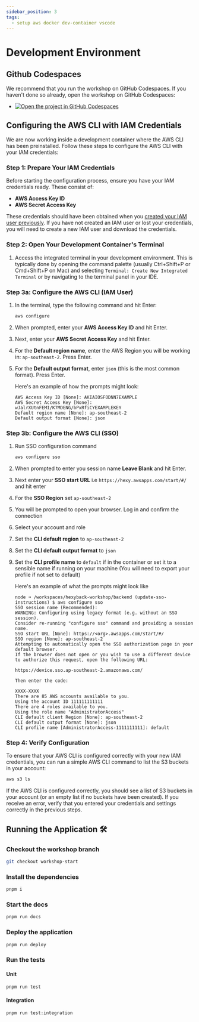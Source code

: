 ```yaml
---
sidebar_position: 3
tags:
  - setup aws docker dev-container vscode
---
```


# Development Environment

## Github Codespaces

We recommend that you run the workshop on GitHub Codespaces. If you haven't done so already, open the workshop on GitHub Codespaces:

- [![Open the project in GitHub Codespaces](https://github.com/codespaces/badge.svg)](https://codespaces.new/BenBowers/hexyback-workshop?quickstart=1)

## Configuring the AWS CLI with IAM Credentials

We are now working inside a development container where the AWS CLI has been preinstalled. Follow these steps to configure the AWS CLI with your IAM credentials:

### Step 1: Prepare Your IAM Credentials

Before starting the configuration process, ensure you have your IAM credentials ready. These consist of:

- **AWS Access Key ID**
- **AWS Secret Access Key**

These credentials should have been obtained when you [created your IAM user previously](./intro#setting-up-aws-access). If you have not created an IAM user or lost your credentials, you will need to create a new IAM user and download the credentials.

### Step 2: Open Your Development Container's Terminal

1. Access the integrated terminal in your development environment. This is typically done by opening the command palette (usually Ctrl+Shift+P or Cmd+Shift+P on Mac) and selecting `Terminal: Create New Integrated Terminal` or by navigating to the terminal panel in your IDE.

### Step 3a: Configure the AWS CLI (IAM User)

1. In the terminal, type the following command and hit Enter:

   ```bash
   aws configure
   ```

2. When prompted, enter your **AWS Access Key ID** and hit Enter.
3. Next, enter your **AWS Secret Access Key** and hit Enter.
4. For the **Default region name**, enter the AWS Region you will be working in: `ap-southeast-2`. Press Enter.
5. For the **Default output format**, enter `json` (this is the most common format). Press Enter.

   Here's an example of how the prompts might look:

   ```text
   AWS Access Key ID [None]: AKIAIOSFODNN7EXAMPLE
   AWS Secret Access Key [None]: wJalrXUtnFEMI/K7MDENG/bPxRfiCYEXAMPLEKEY
   Default region name [None]: ap-southeast-2
   Default output format [None]: json
   ```

### Step 3b: Configure the AWS CLI (SSO)

1. Run SSO configuration command

   ```bash
   aws configure sso
   ```

2. When prompted to enter you session name **Leave Blank** and hit Enter.
3. Next enter your **SSO start URL** i.e `https://hexy.awsapps.com/start/#/` and hit enter
4. For the **SSO Region** set `ap-southeast-2`
5. You will be prompted to open your browser. Log in and confirm the connection
6. Select your account and role
7. Set the **CLI default region** to `ap-southeast-2`
8. Set the **CLI default output format** to `json`
9. Set the **CLI profile name** to `default` if in the container or set it to a sensible name if running on your machine (You will need to export your profile if not set to default)

   Here's an example of what the prompts might look like

   ```text
   node ➜ /workspaces/hexyback-workshop/backend (update-sso-instructions) $ aws configure sso
   SSO session name (Recommended):
   WARNING: Configuring using legacy format (e.g. without an SSO session).
   Consider re-running "configure sso" command and providing a session name.
   SSO start URL [None]: https://<org>.awsapps.com/start/#/
   SSO region [None]: ap-southeast-2
   Attempting to automatically open the SSO authorization page in your default browser.
   If the browser does not open or you wish to use a different device to authorize this request, open the following URL:

   https://device.sso.ap-southeast-2.amazonaws.com/

   Then enter the code:

   XXXX-XXXX
   There are 85 AWS accounts available to you.
   Using the account ID 111111111111
   There are 4 roles available to you.
   Using the role name "AdministratorAccess"
   CLI default client Region [None]: ap-southeast-2
   CLI default output format [None]: json
   CLI profile name [AdministratorAccess-1111111111]: default
   ```

### Step 4: Verify Configuration

To ensure that your AWS CLI is configured correctly with your new IAM credentials, you can run a simple AWS CLI command to list the S3 buckets in your account:

```bash
aws s3 ls
```

If the AWS CLI is configured correctly, you should see a list of S3 buckets in your account (or an empty list if no buckets have been created). If you receive an error, verify that you entered your credentials and settings correctly in the previous steps.

## Running the Application 🛠️

### Checkout the workshop branch

```sh
git checkout workshop-start
```

### Install the dependencies

```sh
pnpm i
```

### Start the docs

```sh
pnpm run docs
```

### Deploy the application

```sh
pnpm run deploy
```

### Run the tests

#### Unit

```sh
pnpm run test
```

#### Integration

```sh
pnpm run test:integration
```
